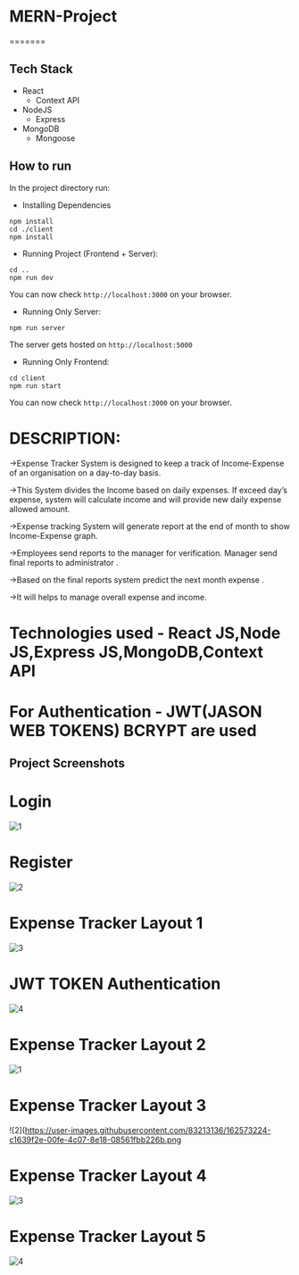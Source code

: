 # MERN-Project
=======
## Tech Stack
- React
  - Context API
- NodeJS
  - Express
- MongoDB
  - Mongoose

## How to run
In the project directory run:
- Installing Dependencies
```
npm install
cd ./client
npm install
```
- Running Project (Frontend + Server):
```
cd ..
npm run dev
```
You can now check `http://localhost:3000` on your browser.
- Running Only Server:
```
npm run server
```
The server gets hosted on `http://localhost:5000`
- Running Only Frontend:
```
cd client
npm run start
```
You can now check `http://localhost:3000` on your browser.

# DESCRIPTION:
->Expense Tracker System is designed to keep a track of Income-Expense of an organisation on a day-to-day basis.

->This System divides the Income based on daily expenses. If exceed day’s expense, system will calculate income and will provide new daily expense allowed amount.

->Expense tracking System will generate report at the end of month to show Income-Expense graph. 

->Employees send reports to the manager for verification. Manager send final reports to administrator .

->Based on the final reports system predict the next month expense . 

->It will helps to manage overall expense and income.

# Technologies used - React JS,Node JS,Express JS,MongoDB,Context API
# For Authentication - JWT(JASON WEB TOKENS) BCRYPT are used

## Project Screenshots

# Login
![1](https://user-images.githubusercontent.com/71014778/167243909-9d05c15a-5c4a-4b9b-8a5a-910a8fbedff5.jpg)

# Register
![2](https://user-images.githubusercontent.com/71014778/167243913-db655766-4c3d-4d8a-b94d-6cdcf2af84ab.jpg)

# Expense Tracker Layout 1
![3](https://user-images.githubusercontent.com/71014778/167243918-3bd474a4-a158-463e-a742-99451bb87251.jpg)

# JWT TOKEN Authentication
![4](https://user-images.githubusercontent.com/71014778/167243922-61e92774-0501-4874-a3a8-e9f04db77c20.jpg)

# Expense Tracker Layout 2
![1](https://user-images.githubusercontent.com/83213136/162573223-4d615332-1bcb-4318-b4b8-bf06b2a6f871.png)

# Expense Tracker Layout 3
![2](https://user-images.githubusercontent.com/83213136/162573224-c1639f2e-00fe-4c07-8e18-08561fbb226b.png

# Expense Tracker Layout 4
![3](https://user-images.githubusercontent.com/83213136/162573225-53ae6064-a3a9-4e7a-b923-c4e812c45e1a.png)

# Expense Tracker Layout 5
![4](https://user-images.githubusercontent.com/83213136/162573226-230a7713-23f1-402b-9272-1f43d73a580c.png)
